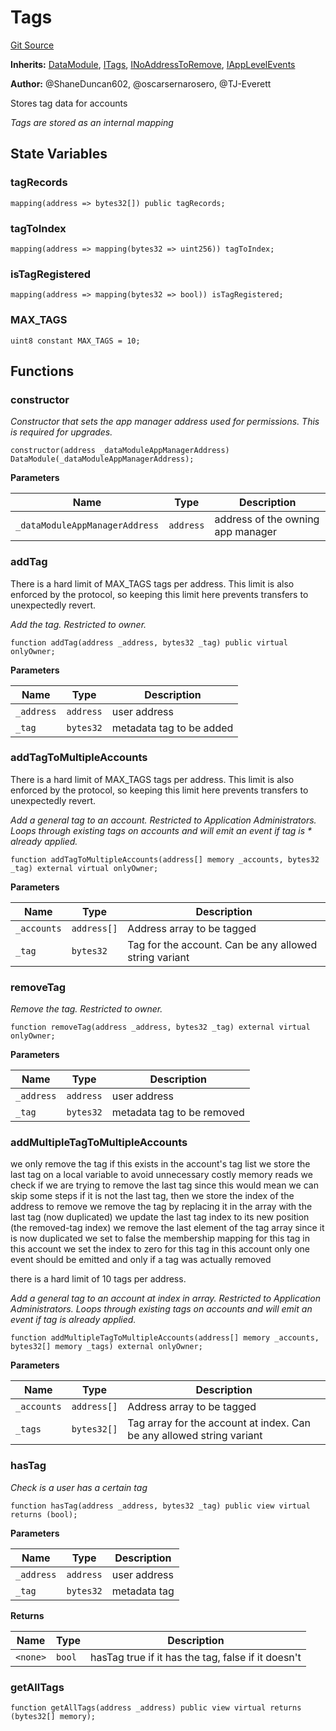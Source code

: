 # Tags
[Git Source](https://github.com/thrackle-io/forte-rules-engine/blob/6da66dae531fe9b9e3ff74f1c472024c95ff4417/src/client/application/data/Tags.sol)

**Inherits:**
[DataModule](/src/client/application/data/DataModule.sol/abstract.DataModule.md), [ITags](/src/client/application/data/ITags.sol/interface.ITags.md), [INoAddressToRemove](/src/common/IErrors.sol/interface.INoAddressToRemove.md), [IAppLevelEvents](/src/common/IEvents.sol/interface.IAppLevelEvents.md)

**Author:**
@ShaneDuncan602, @oscarsernarosero, @TJ-Everett

Stores tag data for accounts

*Tags are stored as an internal mapping*


## State Variables
### tagRecords

```solidity
mapping(address => bytes32[]) public tagRecords;
```


### tagToIndex

```solidity
mapping(address => mapping(bytes32 => uint256)) tagToIndex;
```


### isTagRegistered

```solidity
mapping(address => mapping(bytes32 => bool)) isTagRegistered;
```


### MAX_TAGS

```solidity
uint8 constant MAX_TAGS = 10;
```


## Functions
### constructor

*Constructor that sets the app manager address used for permissions. This is required for upgrades.*


```solidity
constructor(address _dataModuleAppManagerAddress) DataModule(_dataModuleAppManagerAddress);
```
**Parameters**

|Name|Type|Description|
|----|----|-----------|
|`_dataModuleAppManagerAddress`|`address`|address of the owning app manager|


### addTag

There is a hard limit of MAX_TAGS tags per address. This limit is also enforced by the
protocol, so keeping this limit here prevents transfers to unexpectedly revert.

*Add the tag. Restricted to owner.*


```solidity
function addTag(address _address, bytes32 _tag) public virtual onlyOwner;
```
**Parameters**

|Name|Type|Description|
|----|----|-----------|
|`_address`|`address`|user address|
|`_tag`|`bytes32`|metadata tag to be added|


### addTagToMultipleAccounts

There is a hard limit of MAX_TAGS tags per address. This limit is also enforced by the
protocol, so keeping this limit here prevents transfers to unexpectedly revert.

*Add a general tag to an account. Restricted to Application Administrators. Loops through existing tags on accounts and will emit an event if tag is * already applied.*


```solidity
function addTagToMultipleAccounts(address[] memory _accounts, bytes32 _tag) external virtual onlyOwner;
```
**Parameters**

|Name|Type|Description|
|----|----|-----------|
|`_accounts`|`address[]`|Address array to be tagged|
|`_tag`|`bytes32`|Tag for the account. Can be any allowed string variant|


### removeTag

*Remove the tag. Restricted to owner.*


```solidity
function removeTag(address _address, bytes32 _tag) external virtual onlyOwner;
```
**Parameters**

|Name|Type|Description|
|----|----|-----------|
|`_address`|`address`|user address|
|`_tag`|`bytes32`|metadata tag to be removed|


### addMultipleTagToMultipleAccounts

we only remove the tag if this exists in the account's tag list
we store the last tag on a local variable to avoid unnecessary costly memory reads
we check if we are trying to remove the last tag since this would mean we can skip some steps
if it is not the last tag, then we store the index of the address to remove
we remove the tag by replacing it in the array with the last tag (now duplicated)
we update the last tag index to its new position (the removed-tag index)
we remove the last element of the tag array since it is now duplicated
we set to false the membership mapping for this tag in this account
we set the index to zero for this tag in this account
only one event should be emitted and only if a tag was actually removed

there is a hard limit of 10 tags per address.

*Add a general tag to an account at index in array. Restricted to Application Administrators. Loops through existing tags on accounts and will emit  an event if tag is already applied.*


```solidity
function addMultipleTagToMultipleAccounts(address[] memory _accounts, bytes32[] memory _tags) external onlyOwner;
```
**Parameters**

|Name|Type|Description|
|----|----|-----------|
|`_accounts`|`address[]`|Address array to be tagged|
|`_tags`|`bytes32[]`|Tag array for the account at index. Can be any allowed string variant|


### hasTag

*Check is a user has a certain tag*


```solidity
function hasTag(address _address, bytes32 _tag) public view virtual returns (bool);
```
**Parameters**

|Name|Type|Description|
|----|----|-----------|
|`_address`|`address`|user address|
|`_tag`|`bytes32`|metadata tag|

**Returns**

|Name|Type|Description|
|----|----|-----------|
|`<none>`|`bool`|hasTag true if it has the tag, false if it doesn't|


### getAllTags


```solidity
function getAllTags(address _address) public view virtual returns (bytes32[] memory);
```

